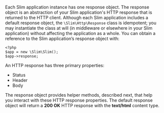 Each Slim application instance has one response object. The response object is an abstraction of your Slim application's
HTTP response that is returned to the HTTP client. Although each Slim application includes a default response object,
the `\Slim\Http\Response` class is idempotent; you may instantiate the class at will (in middleware or elsewhere in
your Slim application) without affecting the application as a whole. You can obtain a reference to the Slim
application’s response object with:

    <?php
    $app = new \Slim\Slim();
    $app->response;

An HTTP response has three primary properties:

* Status
* Header
* Body

The response object provides helper methods, described next, that help you interact with these HTTP response
properties. The default response object will return a **200 OK** HTTP response with the **text/html** content type.
